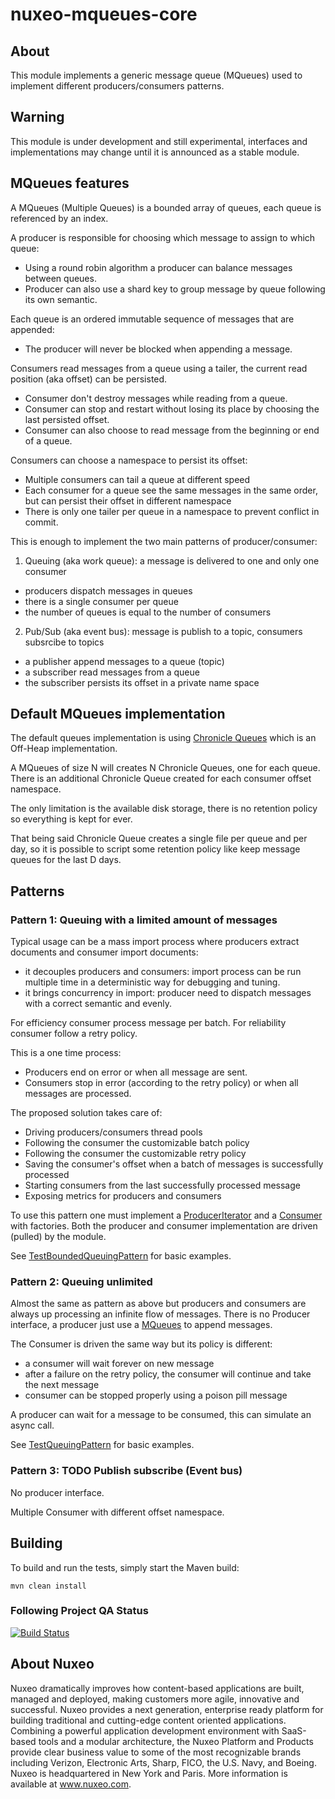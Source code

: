 nuxeo-mqueues-core
===========================

## About

This module implements a generic message queue (MQueues) used to implement different producers/consumers patterns.

## Warning

This module is under development and still experimental, interfaces and implementations may change until it is announced as a stable module.

## MQueues features

A MQueues (Multiple Queues) is a bounded array of queues, each queue is referenced by an index.

A producer is responsible for choosing which message to assign to which queue:

* Using a round robin algorithm a producer can balance messages between queues.
* Producer can also use a shard key to group message by queue following its own semantic.

Each queue is an ordered immutable sequence of messages that are appended:

* The producer will never be blocked when appending a message.

Consumers read messages from a queue using a tailer, the current read position (aka offset) can be persisted.

* Consumer don't destroy messages while reading from a queue.
* Consumer can stop and restart without losing its place by choosing the last persisted offset.
* Consumer can also choose to read message from the beginning or end of a queue.

Consumers can choose a namespace to persist its offset:

* Multiple consumers can tail a queue at different speed
* Each consumer for a queue see the same messages in the same order, but can persist their offset in different namespace
* There is only one tailer per queue in a namespace to prevent conflict in commit.

This is enough to implement the two main patterns of producer/consumer:

1. Queuing (aka work queue): a message is delivered to one and only one consumer
  * producers dispatch messages in queues
  * there is a single consumer per queue
  * the number of queues is equal to the number of consumers
2. Pub/Sub (aka event bus): message is publish to a topic, consumers subsrcibe to topics
  * a publisher append messages to a queue (topic)
  * a subscriber read messages from a queue
  * the subscriber persists its offset in a private name space


## Default MQueues implementation

The default queues implementation is using [Chronicle Queues](https://github.com/OpenHFT/Chronicle-Queue) which is an Off-Heap implementation.

A MQueues of size N will creates N Chronicle Queues, one for each queue.
There is an additional Chronicle Queue created for each consumer offset namespace.

The only limitation is the available disk storage, there is no retention policy so everything is kept for ever.

That being said Chronicle Queue creates a single file per queue and per day, so it is possible to script some retention policy like keep message queues for the last D days.

## Patterns


### Pattern 1: Queuing with a limited amount of messages

Typical usage can be a mass import process where producers extract documents and consumer import documents:

* it decouples producers and consumers: import process can be run multiple time in a deterministic way for debugging and tuning.
* it brings concurrency in import: producer need to dispatch messages with a correct semantic and evenly.

For efficiency consumer process message per batch. For reliability consumer follow a retry policy.

This is a one time process:

* Producers end on error or when all message are sent.
* Consumers stop in error (according to the retry policy) or when all messages are processed.

The proposed solution takes care of:

* Driving producers/consumers thread pools
* Following the consumer the customizable batch policy
* Following the consumer the customizable retry policy
* Saving the consumer's offset when a batch of messages is successfully processed
* Starting consumers from the last successfully processed message
* Exposing metrics for producers and consumers

To use this pattern one must implement a [ProducerIterator](https://github.com/nuxeo/nuxeo-mqueues/blob/master/nuxeo-mqueues-core/src/main/java/org/nuxeo/ecm/platform/importer/mqueues/producer/ProducerIterator.java) and a [Consumer](https://github.com/nuxeo/nuxeo-mqueues/blob/master/nuxeo-mqueues-core/src/main/java/org/nuxeo/ecm/platform/importer/mqueues/consumer/Consumer.java) with factories.
Both the producer and consumer implementation are driven (pulled) by the module.

See [TestBoundedQueuingPattern](https://github.com/nuxeo/nuxeo-mqueues/blob/master/nuxeo-mqueues-core/src/test/java/org/nuxeo/ecm/platform/importer/mqueues/tests/TestBoundedQueuingPattern.java) for basic examples.

### Pattern 2: Queuing unlimited

Almost the same as pattern as above but producers and consumers are always up processing an infinite flow of messages.
There is no Producer interface, a producer just use a [MQueues](https://github.com/nuxeo/nuxeo-mqueues/blob/master/nuxeo-mqueues-core/src/main/java/org/nuxeo/ecm/platform/importer/mqueues/mqueues/MQueues.java) to append messages.

The Consumer is driven the same way but its policy is different:

* a consumer will wait forever on new message
* after a failure on the retry policy, the consumer will continue and take the next message
* consumer can be stopped properly using a poison pill message

A producer can wait for a message to be consumed, this can simulate an async call.

See [TestQueuingPattern](https://github.com/nuxeo/nuxeo-mqueues/blob/master/nuxeo-mqueues-core/src/test/java/org/nuxeo/ecm/platform/importer/mqueues/tests/TestQueuingPattern.java) for basic examples.


### Pattern 3: TODO Publish subscribe (Event bus)

No producer interface.

Multiple Consumer with different offset namespace.


## Building

To build and run the tests, simply start the Maven build:

    mvn clean install

### Following Project QA Status
[![Build Status](https://qa.nuxeo.org/jenkins/buildStatus/icon?job=master/addon_nuxeo-mqueues-master)](https://qa.nuxeo.org/jenkins/job/master/job/addon_nuxeo-mqueues-master/)


## About Nuxeo
Nuxeo dramatically improves how content-based applications are built, managed and deployed, making customers more agile, innovative and successful. Nuxeo provides a next generation, enterprise ready platform for building traditional and cutting-edge content oriented applications. Combining a powerful application development environment with SaaS-based tools and a modular architecture, the Nuxeo Platform and Products provide clear business value to some of the most recognizable brands including Verizon, Electronic Arts, Sharp, FICO, the U.S. Navy, and Boeing. Nuxeo is headquartered in New York and Paris. More information is available at www.nuxeo.com.
